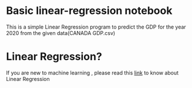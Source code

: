 

# Basic linear-regression notebook
This is a simple Linear Regression program to predict the GDP for the year 2020 from the given data(CANADA GDP.csv)

# Linear Regression?
If you are new to machine learning , please read this [link](http://www.stat.yale.edu/Courses/1997-98/101/linreg.htm#:~:text=Linear%20regression%20attempts%20to%20model,linear%20equation%20to%20observed%20data.&text=A%20linear%20regression%20line%20has,Y%20is%20the%20dependent%20variable.) to know about Linear Regression

